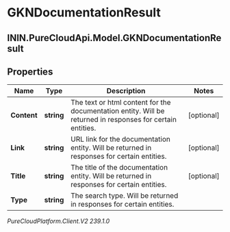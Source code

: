 # GKNDocumentationResult

## ININ.PureCloudApi.Model.GKNDocumentationResult

## Properties

|Name | Type | Description | Notes|
|------------ | ------------- | ------------- | -------------|
| **Content** | **string** | The text or html content for the documentation entity. Will be returned in responses for certain entities. | [optional] |
| **Link** | **string** | URL link for the documentation entity. Will be returned in responses for certain entities. | [optional] |
| **Title** | **string** | The title of the documentation entity. Will be returned in responses for certain entities. | [optional] |
| **Type** | **string** | The search type. Will be returned in responses for certain entities. | |



_PureCloudPlatform.Client.V2 239.1.0_

